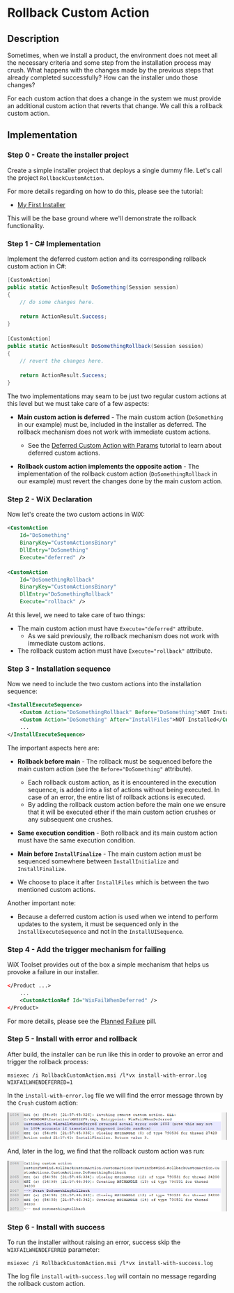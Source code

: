 # Rollback Custom Action

## Description

Sometimes, when we install a product, the environment does not meet all the necessary criteria and some step from the installation process may crush. What happens with the changes made by the previous steps that already completed successfully? How can the installer undo those changes?

For each custom action that does a change in the system we must provide an additional custom action that reverts that change. We call this a rollback custom action.

## Implementation

### Step 0 - Create the installer project

Create a simple installer project that deploys a single dummy file. Let's call the project `RollbackCustomAction`.

For more details regarding on how to do this, please see the tutorial:

- [My First Installer](https://github.com/WiX-Toolset-Pills-15mg/My-First-Installer)

This will be the base ground where we'll demonstrate the rollback functionality.

### Step 1 - C# Implementation

Implement the deferred custom action and its corresponding rollback custom action in C#:

```csharp
[CustomAction]
public static ActionResult DoSomething(Session session)
{
    // do some changes here.

    return ActionResult.Success;
}

[CustomAction]
public static ActionResult DoSomethingRollback(Session session)
{
    // revert the changes here.

    return ActionResult.Success;
}
```

The two implementations may seam to be just two regular custom actions at this level but we must take care of a few aspects:

- **Main custom action is deferred** -  The main custom action (`DoSomething` in our example) must be, included in the installer as deferred. The rollback mechanism does not work with immediate custom actions.
  - See the [Deferred Custom Action with Params](https://github.com/WiX-Toolset-Pills-15mg/Deferred-Custom-Action-with-Params) tutorial to learn about deferred custom actions.

- **Rollback custom action implements the opposite action** - The implementation of the rollback custom action (`DoSomethingRollback` in our example) must revert the changes done by the main custom action.

### Step 2 - WiX Declaration

Now let's create the two custom actions in WiX:

```xml
<CustomAction
    Id="DoSomething"
    BinaryKey="CustomActionsBinary"
    DllEntry="DoSomething"
    Execute="deferred" />

<CustomAction
    Id="DoSomethingRollback"
    BinaryKey="CustomActionsBinary"
    DllEntry="DoSomethingRollback"
    Execute="rollback" />
```

At this level, we need to take care of two things:

- The main custom action must have `Execute="deferred"` attribute.
  - As we said previously, the rollback mechanism does not work with immediate custom actions.
- The rollback custom action must have `Execute="rollback"` attribute.

### Step 3 - Installation sequence

Now we need to include the two custom actions into the installation sequence:

```xml
<InstallExecuteSequence>
    <Custom Action="DoSomethingRollback" Before="DoSomething">NOT Installed</Custom>
    <Custom Action="DoSomething" After="InstallFiles">NOT Installed</Custom>
    ...
</InstallExecuteSequence>
```

The important aspects here are:

- **Rollback before main** - The rollback must be sequenced before the main custom action (see the `Before="DoSomething"` attribute).
  - Each rollback custom action, as it is encountered in the execution sequence, is added into a list of actions without being executed. In case of an error, the entire list of rollback actions is executed.
  - By adding the rollback custom action before the main one we ensure that it will be executed ether if the main custom action crushes or any subsequent one crushes.
  
- **Same execution condition** -  Both rollback and its main custom action must have the same execution condition.

- **Main before `InstallFinalize`** - The main custom action must be sequenced somewhere between `InstallInitialize` and `InstallFinalize`.
- We choose to place it after `InstallFiles` which is between the two mentioned custom actions.

Another important note:

- Because a deferred custom action is used when we intend to perform updates to the system, it must be sequenced only in the `InstallExecuteSequence` and not in the `InstallUISequence`.

### Step 4 - Add the trigger mechanism for failing

WiX Toolset provides out of the box a simple mechanism that helps us provoke a failure in our installer.

```xml
</Product ...>
	...
	<CustomActionRef Id="WixFailWhenDeferred" />
</Product>
```

For more details, please see the [Planned Failure](https://github.com/WiX-Toolset-Pills-15mg/Planned-Failure) pill.

### Step 5 - Install with error and rollback

After build, the installer can be run like this in order to provoke an error and trigger the rollback process:

```
msiexec /i RollbackCustomAction.msi /l*vx install-with-error.log WIXFAILWHENDEFERRED=1
```

In the `install-with-error.log` file we will find the error message thrown by the `Crush` custom action:

![Crush custom action log with error](log-crush-with-error.png)

And, later in the log, we find that the rollback custom action was run:

![Rollback custom action log](log-rollback.png)

### Step 6 - Install with success

To run the installer without raising an error, success skip the `WIXFAILWHENDEFERRED` parameter:

```
msiexec /i RollbackCustomAction.msi /l*vx install-with-success.log
```

The log file `install-with-success.log` will contain no message regarding the rollback custom action.

